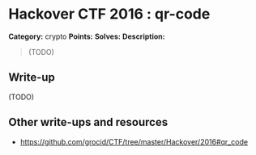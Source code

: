 # Hackover CTF 2016 : qr-code

**Category:** crypto
**Points:**
**Solves:**
**Description:**

> (TODO)

## Write-up

(TODO)

## Other write-ups and resources

* https://github.com/grocid/CTF/tree/master/Hackover/2016#qr_code
